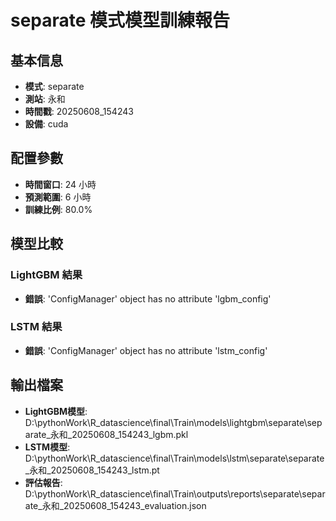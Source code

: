 
# separate 模式模型訓練報告

## 基本信息
- **模式**: separate
- **測站**: 永和
- **時間戳**: 20250608_154243
- **設備**: cuda

## 配置參數
- **時間窗口**: 24 小時
- **預測範圍**: 6 小時
- **訓練比例**: 80.0%

## 模型比較

### LightGBM 結果

- **錯誤**: 'ConfigManager' object has no attribute 'lgbm_config'

### LSTM 結果

- **錯誤**: 'ConfigManager' object has no attribute 'lstm_config'


## 輸出檔案
- **LightGBM模型**: D:\pythonWork\R_datascience\final\Train\models\lightgbm\separate\separate_永和_20250608_154243_lgbm.pkl
- **LSTM模型**: D:\pythonWork\R_datascience\final\Train\models\lstm\separate\separate_永和_20250608_154243_lstm.pt
- **評估報告**: D:\pythonWork\R_datascience\final\Train\outputs\reports\separate\separate_永和_20250608_154243_evaluation.json
